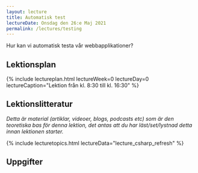```yaml
---
layout: lecture
title: Automatisk test
lectureDate: Onsdag den 26:e Maj 2021
permalink: /lectures/testing
---
```


Hur kan vi automatisk testa vår webbapplikationer?

## Lektionsplan

{% include lectureplan.html lectureWeek=0 lectureDay=0 lectureCaption="Lektion från kl. 8:30 till kl. 16:30" %}

## Lektionslitteratur
*Detta är material (artiklar, videoer, blogs, podcasts etc) som är den teoretiska bas för denna lektion, det antas att du har läst/set/lystnad detta innan lektionen starter.*

{% include lecturetopics.html lectureData="lecture_csharp_refresh" %}

## Uppgifter
